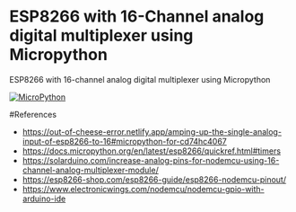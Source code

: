 # ESP8266 with 16-Channel analog digital multiplexer using Micropython
ESP8266 with 16-channel analog digital multiplexer using Micropython

[![MicroPython](MicroPython "MicroPython")](./diagram/MicroPython-Mux_bb.png?raw=true)


#References

* https://out-of-cheese-error.netlify.app/amping-up-the-single-analog-input-of-esp8266-to-16#micropython-for-cd74hc4067
* https://docs.micropython.org/en/latest/esp8266/quickref.html#timers
* https://solarduino.com/increase-analog-pins-for-nodemcu-using-16-channel-analog-multiplexer-module/
* https://esp8266-shop.com/esp8266-guide/esp8266-nodemcu-pinout/
* https://www.electronicwings.com/nodemcu/nodemcu-gpio-with-arduino-ide
